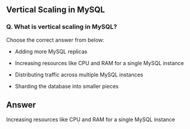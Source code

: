 ## Vertical Scaling in MySQL

### Q. What is vertical scaling in MySQL?

Choose the correct answer from below:

  - Adding more MySQL replicas

  - Increasing resources like CPU and RAM for a single MySQL instance

  - Distributing traffic across multiple MySQL instances

  - Sharding the database into smaller pieces


## Answer
Increasing resources like CPU and RAM for a single MySQL instance
